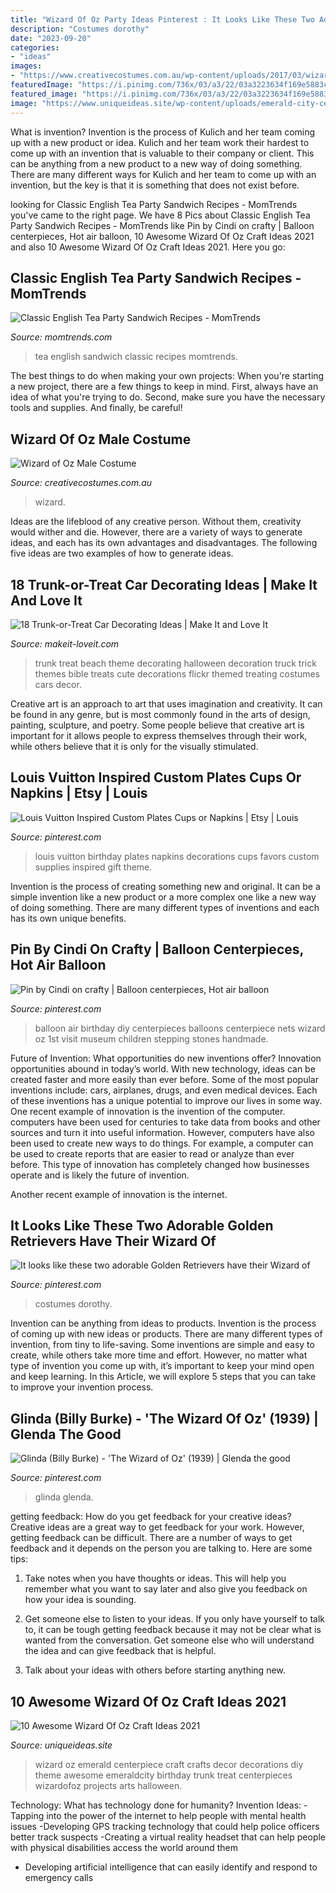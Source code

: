 ```yaml
---
title: "Wizard Of Oz Party Ideas Pinterest : It Looks Like These Two Adorable Golden Retrievers Have Their Wizard Of"
description: "Costumes dorothy"
date: "2023-09-20"
categories:
- "ideas"
images:
- "https://www.creativecostumes.com.au/wp-content/uploads/2017/03/wizard-of-oz-768x1024.jpg"
featuredImage: "https://i.pinimg.com/736x/03/a3/22/03a3223634f169e5883cc35b384a988f--balloon-party-balloon-ideas.jpg"
featured_image: "https://i.pinimg.com/736x/03/a3/22/03a3223634f169e5883cc35b384a988f--balloon-party-balloon-ideas.jpg"
image: "https://www.uniqueideas.site/wp-content/uploads/emerald-city-centerpiece-for-wizard-of-oz-party-emeraldcity.jpg"
---
```



What is invention?
Invention is the process of Kulich and her team coming up with a new product or idea. Kulich and her team work their hardest to come up with an invention that is valuable to their company or client. This can be anything from a new product to a new way of doing something. There are many different ways for Kulich and her team to come up with an invention, but the key is that it is something that does not exist before.

	

		
looking for Classic English Tea Party Sandwich Recipes - MomTrends you've came to the right page. We have 8 Pics about Classic English Tea Party Sandwich Recipes - MomTrends like Pin by Cindi on crafty | Balloon centerpieces, Hot air balloon, 10 Awesome Wizard Of Oz Craft Ideas 2021 and also 10 Awesome Wizard Of Oz Craft Ideas 2021. Here you go:
		
    
## Classic English Tea Party Sandwich Recipes - MomTrends

<img loading=lazy src="https://www.momtrends.com/.image/t_share/MTcyNTExOTAzNjQwMjAxMTMw/english-tea-party-sandwich-recipe.jpg" onerror="this.onerror=null;this.src='https://tse1.mm.bing.net/th?id=OIP.EM8mLbvIpUwBZkq18Zn8cwHaLH&amp;pid=15.1';" alt="Classic English Tea Party Sandwich Recipes - MomTrends">

_Source: momtrends.com_

>tea english sandwich classic recipes momtrends. 

	

The best things to do when making your own projects:
When you're starting a new project, there are a few things to keep in mind. First, always have an idea of what you're trying to do. Second, make sure you have the necessary tools and supplies. And finally, be careful!

    
## Wizard Of Oz Male Costume

<img loading=lazy src="https://www.creativecostumes.com.au/wp-content/uploads/2017/03/wizard-of-oz-768x1024.jpg" onerror="this.onerror=null;this.src='https://tse3.mm.bing.net/th?id=OIP.Xd8yj7MhL5H_pSXzJqg8HQHaJ4&amp;pid=15.1';" alt="Wizard of Oz Male Costume">

_Source: creativecostumes.com.au_

>wizard. 

	

Ideas are the lifeblood of any creative person. Without them, creativity would wither and die. However, there are a variety of ways to generate ideas, and each has its own advantages and disadvantages. The following five ideas are two examples of how to generate ideas.

    
## 18 Trunk-or-Treat Car Decorating Ideas | Make It And Love It

<img loading=lazy src="https://makeit-loveit.com/wp-content/uploads/2014/09/Screen-Shot-2014-09-18-at-7.08.30-AM.png" onerror="this.onerror=null;this.src='https://tse3.mm.bing.net/th?id=OIP.35oP-XBSIaw0SQdtHPlGsgHaFj&amp;pid=15.1';" alt="18 Trunk-or-Treat Car Decorating Ideas | Make It and Love It">

_Source: makeit-loveit.com_

>trunk treat beach theme decorating halloween decoration truck trick themes bible treats cute decorations flickr themed treating costumes cars decor. 

	

Creative art is an approach to art that uses imagination and creativity. It can be found in any genre, but is most commonly found in the arts of design, painting, sculpture, and poetry. Some people believe that creative art is important for it allows people to express themselves through their work, while others believe that it is only for the visually stimulated.

    
## Louis Vuitton Inspired Custom Plates Cups Or Napkins | Etsy | Louis

<img loading=lazy src="https://i.pinimg.com/736x/7b/8c/ec/7b8cec63afaf33e2bc9824947c4b1d98.jpg" onerror="this.onerror=null;this.src='https://tse2.mm.bing.net/th?id=OIP.AolrGJjvc0F8VvEfoM3GqQHaHa&amp;pid=15.1';" alt="Louis Vuitton Inspired Custom Plates Cups or Napkins | Etsy | Louis">

_Source: pinterest.com_

>louis vuitton birthday plates napkins decorations cups favors custom supplies inspired gift theme. 

	

Invention is the process of creating something new and original. It can be a simple invention like a new product or a more complex one like a new way of doing something. There are many different types of inventions and each has its own unique benefits.

    
## Pin By Cindi On Crafty | Balloon Centerpieces, Hot Air Balloon

<img loading=lazy src="https://i.pinimg.com/736x/03/a3/22/03a3223634f169e5883cc35b384a988f--balloon-party-balloon-ideas.jpg" onerror="this.onerror=null;this.src='https://tse2.mm.bing.net/th?id=OIP.pgX2As-BiQzYibKgzeFc5AHaJ7&amp;pid=15.1';" alt="Pin by Cindi on crafty | Balloon centerpieces, Hot air balloon">

_Source: pinterest.com_

>balloon air birthday diy centerpieces balloons centerpiece nets wizard oz 1st visit museum children stepping stones handmade. 

	

Future of Invention: What opportunities do new inventions offer?
Innovation opportunities abound in today’s world. With new technology, ideas can be created faster and more easily than ever before. Some of the most popular inventions include: cars, airplanes, drugs, and even medical devices. Each of these inventions has a unique potential to improve our lives in some way. 
One recent example of innovation is the invention of the computer. computers have been used for centuries to take data from books and other sources and turn it into useful information. However, computers have also been used to create new ways to do things. For example, a computer can be used to create reports that are easier to read or analyze than ever before. This type of innovation has completely changed how businesses operate and is likely the future of invention. 

Another recent example of innovation is the internet.

    
## It Looks Like These Two Adorable Golden Retrievers Have Their Wizard Of

<img loading=lazy src="https://i.pinimg.com/736x/ac/ff/1a/acff1aa2dd923cf1b7cbfdcdcf250f44.jpg" onerror="this.onerror=null;this.src='https://tse4.mm.bing.net/th?id=OIP.wLJaM-mZ_Pr1lHEnQq5X4QHaJQ&amp;pid=15.1';" alt="It looks like these two adorable Golden Retrievers have their Wizard of">

_Source: pinterest.com_

>costumes dorothy. 

	

Invention can be anything from ideas to products.
Invention is the process of coming up with new ideas or products. There are many different types of invention, from tiny to life-saving. Some inventions are simple and easy to create, while others take more time and effort. However, no matter what type of invention you come up with, it’s important to keep your mind open and keep learning. In this Article, we will explore 5 steps that you can take to improve your invention process.

    
## Glinda (Billy Burke) - &#039;The Wizard Of Oz&#039; (1939) | Glenda The Good

<img loading=lazy src="https://i.pinimg.com/736x/bb/6e/91/bb6e91e0fecc8935bce3d6699b0e2209--the-good-witch-billie-burke.jpg" onerror="this.onerror=null;this.src='https://tse4.mm.bing.net/th?id=OIP.OegqNpk9GtnXa2oEr-cSvQDmEP&amp;pid=15.1';" alt="Glinda (Billy Burke) - &#039;The Wizard of Oz&#039; (1939) | Glenda the good">

_Source: pinterest.com_

>glinda glenda. 

	

getting feedback: How do you get feedback for your creative ideas?
Creative ideas are a great way to get feedback for your work. However, getting feedback can be difficult. There are a number of ways to get feedback and it depends on the person you are talking to. Here are some tips:
1. Take notes when you have thoughts or ideas. This will help you remember what you want to say later and also give you feedback on how your idea is sounding.

2. Get someone else to listen to your ideas. If you only have yourself to talk to, it can be tough getting feedback because it may not be clear what is wanted from the conversation. Get someone else who will understand the idea and can give feedback that is helpful.

3. Talk about your ideas with others before starting anything new.

    
## 10 Awesome Wizard Of Oz Craft Ideas 2021

<img loading=lazy src="https://www.uniqueideas.site/wp-content/uploads/emerald-city-centerpiece-for-wizard-of-oz-party-emeraldcity.jpg" onerror="this.onerror=null;this.src='https://tse1.mm.bing.net/th?id=OIP.kDtP4fQTfex2fkmll7BL4AHaJ4&amp;pid=15.1';" alt="10 Awesome Wizard Of Oz Craft Ideas 2021">

_Source: uniqueideas.site_

>wizard oz emerald centerpiece craft crafts decor decorations diy theme awesome emeraldcity birthday trunk treat centerpieces wizardofoz projects arts halloween. 

	

Technology: What has technology done for humanity?
Invention Ideas: 
-Tapping into the power of the internet to help people with mental health issues 
-Developing GPS tracking technology that could help police officers better track suspects 
-Creating a virtual reality headset that can help people with physical disabilities access the world around them 
- Developing artificial intelligence that can easily identify and respond to emergency calls

